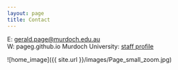 ```yaml
--- 
layout: page
title: Contact
---
```



E: gerald.page@murdoch.edu.au  
W: pageg.github.io
Murdoch University: [staff profile](https://researchportal.murdoch.edu.au/esploro/profile/gerald_page/overview)

![home_image]({{ site.url }}/images/Page_small_zoom.jpg)
